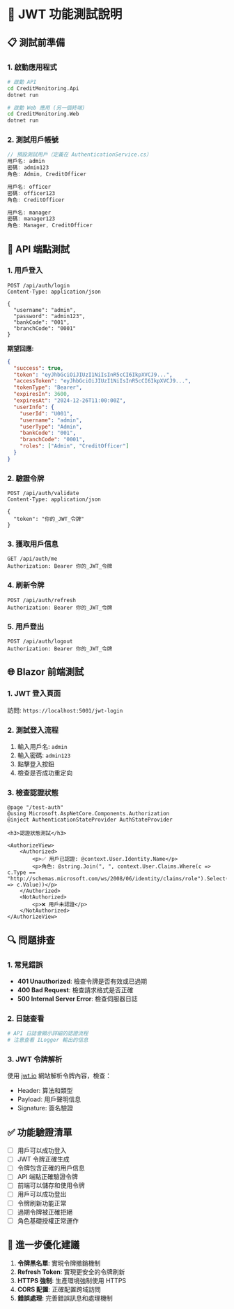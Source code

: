 # 🔐 JWT 功能測試說明

## 📋 測試前準備

### 1. 啟動應用程式
```bash
# 啟動 API
cd CreditMonitoring.Api
dotnet run

# 啟動 Web 應用 (另一個終端)
cd CreditMonitoring.Web  
dotnet run
```

### 2. 測試用戶帳號
```csharp
// 預設測試用戶（定義在 AuthenticationService.cs）
用戶名: admin
密碼: admin123
角色: Admin, CreditOfficer

用戶名: officer
密碼: officer123  
角色: CreditOfficer

用戶名: manager
密碼: manager123
角色: Manager, CreditOfficer
```

## 🧪 API 端點測試

### 1. 用戶登入
```http
POST /api/auth/login
Content-Type: application/json

{
  "username": "admin",
  "password": "admin123",
  "bankCode": "001",
  "branchCode": "0001"
}
```

**期望回應:**
```json
{
  "success": true,
  "token": "eyJhbGciOiJIUzI1NiIsInR5cCI6IkpXVCJ9...",
  "accessToken": "eyJhbGciOiJIUzI1NiIsInR5cCI6IkpXVCJ9...",
  "tokenType": "Bearer",
  "expiresIn": 3600,
  "expiresAt": "2024-12-26T11:00:00Z",
  "userInfo": {
    "userId": "U001",
    "username": "admin",
    "userType": "Admin",
    "bankCode": "001",
    "branchCode": "0001",
    "roles": ["Admin", "CreditOfficer"]
  }
}
```

### 2. 驗證令牌
```http
POST /api/auth/validate
Content-Type: application/json

{
  "token": "你的_JWT_令牌"
}
```

### 3. 獲取用戶信息
```http
GET /api/auth/me
Authorization: Bearer 你的_JWT_令牌
```

### 4. 刷新令牌
```http
POST /api/auth/refresh
Authorization: Bearer 你的_JWT_令牌
```

### 5. 用戶登出
```http
POST /api/auth/logout
Authorization: Bearer 你的_JWT_令牌
```

## 🌐 Blazor 前端測試

### 1. JWT 登入頁面
訪問: `https://localhost:5001/jwt-login`

### 2. 測試登入流程
1. 輸入用戶名: `admin`
2. 輸入密碼: `admin123`
3. 點擊登入按鈕
4. 檢查是否成功重定向

### 3. 檢查認證狀態
```razor
@page "/test-auth"
@using Microsoft.AspNetCore.Components.Authorization
@inject AuthenticationStateProvider AuthStateProvider

<h3>認證狀態測試</h3>

<AuthorizeView>
    <Authorized>
        <p>✅ 用戶已認證: @context.User.Identity.Name</p>
        <p>角色: @string.Join(", ", context.User.Claims.Where(c => c.Type == "http://schemas.microsoft.com/ws/2008/06/identity/claims/role").Select(c => c.Value))</p>
    </Authorized>
    <NotAuthorized>
        <p>❌ 用戶未認證</p>
    </NotAuthorized>
</AuthorizeView>
```

## 🔍 問題排查

### 1. 常見錯誤
- **401 Unauthorized**: 檢查令牌是否有效或已過期
- **400 Bad Request**: 檢查請求格式是否正確
- **500 Internal Server Error**: 檢查伺服器日誌

### 2. 日誌查看
```bash
# API 日誌會顯示詳細的認證流程
# 注意查看 ILogger 輸出的信息
```

### 3. JWT 令牌解析
使用 [jwt.io](https://jwt.io) 網站解析令牌內容，檢查：
- Header: 算法和類型
- Payload: 用戶聲明信息
- Signature: 簽名驗證

## ✅ 功能驗證清單

- [ ] 用戶可以成功登入
- [ ] JWT 令牌正確生成
- [ ] 令牌包含正確的用戶信息
- [ ] API 端點正確驗證令牌
- [ ] 前端可以儲存和使用令牌
- [ ] 用戶可以成功登出
- [ ] 令牌刷新功能正常
- [ ] 過期令牌被正確拒絕
- [ ] 角色基礎授權正常運作

## 🔧 進一步優化建議

1. **令牌黑名單**: 實現令牌撤銷機制
2. **Refresh Token**: 實現更安全的令牌刷新
3. **HTTPS 強制**: 生產環境強制使用 HTTPS
4. **CORS 配置**: 正確配置跨域訪問
5. **錯誤處理**: 完善錯誤訊息和處理機制 